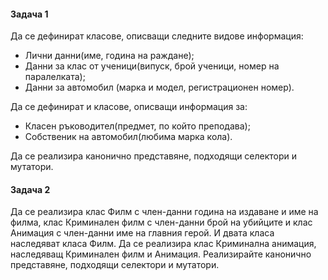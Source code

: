 <h4> Задача 1 </h4>
Да се дефинират класове, описващи следните видове информация: 
<ul>
<li>Лични данни(име, година на раждане);</li>
<li>Данни за клас от ученици(випуск, брой ученици, номер на паралелката);</li>
<li>Данни за автомобил (марка и модел, регистрационен номер).</li>
</ul>
Да се дефинират и класове, описващи информация за:<ul>    
<li>Класен ръководител(предмет, по който преподава);</li>
<li>Собственик на автомобил(любима марка кола).</li>
</ul>
Да се реализира канонично представяне, подходящи селектори и мутатори. 
<br>

<h4> Задача 2 </h4>
Да се реализира клас Филм с член-данни година на издаване и име на филма, 
клас Криминален филм с член-данни брой на убийците и клас Анимация с член-данни име на главния герой. 
И двата класа наследяват класа Филм. Да се реализира клас Криминална анимация, наследяващ Криминален филм и Анимация.
Реализирайте  канонично представяне, подходящи селектори и мутатори.

